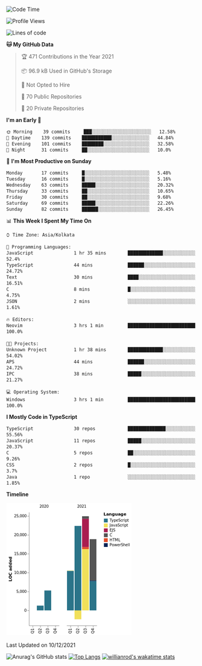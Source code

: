 <!--START_SECTION:waka-->
![Code Time](http://img.shields.io/badge/Code%20Time-92%20hrs-blue)

![Profile Views](http://img.shields.io/badge/Profile%20Views-3-blue)

![Lines of code](https://img.shields.io/badge/From%20Hello%20World%20I%27ve%20Written-81%20Thousand%20lines%20of%20code-blue)

**🐱 My GitHub Data** 

> 🏆 471 Contributions in the Year 2021
 > 
> 📦 96.9 kB Used in GitHub's Storage 
 > 
> 🚫 Not Opted to Hire
 > 
> 📜 70 Public Repositories 
 > 
> 🔑 20 Private Repositories  
 > 
**I'm an Early 🐤** 

```text
🌞 Morning    39 commits     ███░░░░░░░░░░░░░░░░░░░░░░   12.58% 
🌆 Daytime    139 commits    ███████████░░░░░░░░░░░░░░   44.84% 
🌃 Evening    101 commits    ████████░░░░░░░░░░░░░░░░░   32.58% 
🌙 Night      31 commits     ██░░░░░░░░░░░░░░░░░░░░░░░   10.0%

```
📅 **I'm Most Productive on Sunday** 

```text
Monday       17 commits     █░░░░░░░░░░░░░░░░░░░░░░░░   5.48% 
Tuesday      16 commits     █░░░░░░░░░░░░░░░░░░░░░░░░   5.16% 
Wednesday    63 commits     █████░░░░░░░░░░░░░░░░░░░░   20.32% 
Thursday     33 commits     ██░░░░░░░░░░░░░░░░░░░░░░░   10.65% 
Friday       30 commits     ██░░░░░░░░░░░░░░░░░░░░░░░   9.68% 
Saturday     69 commits     █████░░░░░░░░░░░░░░░░░░░░   22.26% 
Sunday       82 commits     ██████░░░░░░░░░░░░░░░░░░░   26.45%

```


📊 **This Week I Spent My Time On** 

```text
⌚︎ Time Zone: Asia/Kolkata

💬 Programming Languages: 
JavaScript               1 hr 35 mins        █████████████░░░░░░░░░░░░   52.4% 
TypeScript               44 mins             ██████░░░░░░░░░░░░░░░░░░░   24.72% 
Text                     30 mins             ████░░░░░░░░░░░░░░░░░░░░░   16.51% 
C                        8 mins              █░░░░░░░░░░░░░░░░░░░░░░░░   4.75% 
JSON                     2 mins              ░░░░░░░░░░░░░░░░░░░░░░░░░   1.61%

🔥 Editors: 
Neovim                   3 hrs 1 min         █████████████████████████   100.0%

🐱‍💻 Projects: 
Unknown Project          1 hr 38 mins        █████████████░░░░░░░░░░░░   54.02% 
APS                      44 mins             ██████░░░░░░░░░░░░░░░░░░░   24.72% 
IPC                      38 mins             █████░░░░░░░░░░░░░░░░░░░░   21.27%

💻 Operating System: 
Windows                  3 hrs 1 min         █████████████████████████   100.0%

```

**I Mostly Code in TypeScript** 

```text
TypeScript               30 repos            ██████████████░░░░░░░░░░░   55.56% 
JavaScript               11 repos            █████░░░░░░░░░░░░░░░░░░░░   20.37% 
C                        5 repos             ██░░░░░░░░░░░░░░░░░░░░░░░   9.26% 
CSS                      2 repos             █░░░░░░░░░░░░░░░░░░░░░░░░   3.7% 
Java                     1 repo              ░░░░░░░░░░░░░░░░░░░░░░░░░   1.85%

```


**Timeline**

![Chart not found](https://raw.githubusercontent.com/wise-introvert/wise-introvert/master/charts/bar_graph.png) 


 Last Updated on 10/12/2021
<!--END_SECTION:waka-->

![Anurag's GitHub stats](https://github-readme-stats.vercel.app/api?username=wise-introvert&count_private=true&show_icons=true)
[![Top Langs](https://github-readme-stats.vercel.app/api/top-langs/?username=wise-introvert&langs_count=10)](https://github.com/anuraghazra/github-readme-stats)
[![willianrod's wakatime stats](https://github-readme-stats.vercel.app/api/wakatime?username=wiseintrovert)](https://github.com/anuraghazra/github-readme-stats)
